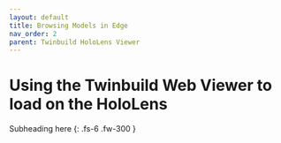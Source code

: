 ```yaml
---
layout: default
title: Browsing Models in Edge
nav_order: 2
parent: Twinbuild HoloLens Viewer
---
```


# Using the Twinbuild Web Viewer to load on the HoloLens

Subheading here
{: .fs-6 .fw-300 }
